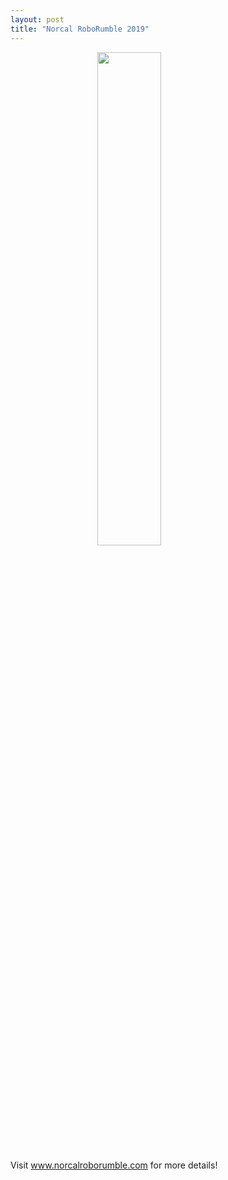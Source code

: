 ```yaml
---
layout: post
title: "Norcal RoboRumble 2019"
---
```


<a href="http://www.norcalroborumble.com/">
<img src="http://www.norcalroborumble.com/roborumble.png" class="image" style="margin: 0 auto; display: block; width:45%">
</a>
<br/>
<div style="margin: 0 auto;">
Visit <a href="http://www.norcalroborumble.com/">www.norcalroborumble.com</a> for more details!
</div>